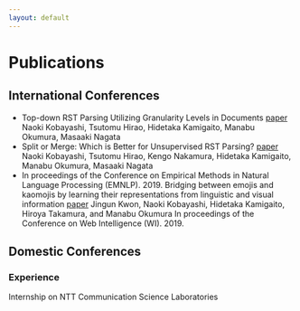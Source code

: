 ```yaml
---
layout: default
---
```


# Publications
<!-- Journals and others -->
## International Conferences
* Top-down RST Parsing Utilizing Granularity Levels in Documents
  [paper](https://ojs.aaai.org//index.php/AAAI/article/view/6321")
  Naoki Kobayashi, Tsutomu Hirao, Hidetaka Kamigaito, Manabu Okumura, Masaaki Nagata
* Split or Merge: Which is Better for Unsupervised RST Parsing?
  [paper]("https://www.aclweb.org/anthology/D19-1587/")
  Naoki Kobayashi, Tsutomu Hirao, Kengo Nakamura, Hidetaka Kamigaito, Manabu Okumura, Masaaki Nagata
* In proceedings of the Conference on Empirical Methods in Natural Language Processing (EMNLP). 2019.
  Bridging between emojis and kaomojis by learning their representations from linguistic and visual information
  [paper]("https://dl.acm.org/doi/abs/10.1145/3350546.3352508")
  Jingun Kwon, Naoki Kobayashi, Hidetaka Kamigaito, Hiroya Takamura, and Manabu Okumura
  In proceedings of the Conference on Web Intelligence (WI). 2019.


## Domestic Conferences
    
    
### Experience
Internship on NTT Communication Science Laboratories
